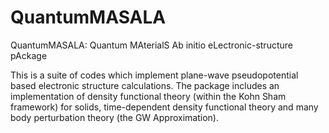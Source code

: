 # QuantumMASALA
QuantumMASALA: Quantum MAterialS Ab initio eLectronic-structure pAckage

This is a suite of codes which implement plane-wave pseudopotential based electronic structure calculations. The package includes an implementation of density functional theory (within the Kohn Sham framework) for solids, time-dependent density functional theory and many body perturbation theory (the GW Approximation).


